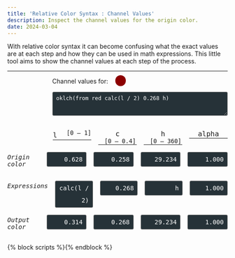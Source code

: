 ```yaml
---
title: 'Relative Color Syntax : Channel Values'
description: Inspect the channel values for the origin color.
date: 2024-03-04
---
```


With relative color syntax it can become confusing what the exact values are at each step and how they can be used in math expressions.
This little tool aims to show the channel values at each step of the process.

<hr>

<label id="color-input-label-1" for="color-input-1" style="--color: oklch(0.31398 0.268 29.2339);">Channel values for:</label>
<textarea	id="color-input-1" class="color-input" rows="2">oklch(from red calc(l / 2) 0.268 h)</textarea>

<div class="channel-group">
	<div class="channel-group__label"></div>
	<output class="color-output-channel-name" channel="1 name" for="color-input-1">l <sup>0 — 1</sup></output>
	<output class="color-output-channel-name" channel="2 name" for="color-input-1">c <sup>0 — 0.4</sup></output>
	<output class="color-output-channel-name" channel="3 name" for="color-input-1">h <sup>0 — 360</sup></output>
	<output class="color-output-channel-name" channel="4 name" for="color-input-1">alpha</output>
</div>

<div class="channel-group">
	<p class="channel-group__label"><i>Origin color</i></p>
	<output class="color-output-channel" channel="1 input" for="color-input-1">0.628</output>
	<output class="color-output-channel" channel="2 input" for="color-input-1">0.258</output>
	<output class="color-output-channel" channel="3 input" for="color-input-1">29.234</output>
	<output class="color-output-channel" channel="4 input" for="color-input-1">1.000</output>
</div>

<div class="channel-group">
	<p class="channel-group__label"><i>Expressions</i></p>
	<output class="color-output-channel" channel="1 calc" for="color-input-1">calc(l / 2)</output>
	<output class="color-output-channel" channel="2 calc" for="color-input-1">0.268</output>
	<output class="color-output-channel" channel="3 calc" for="color-input-1">h</output>
	<output class="color-output-channel" channel="4 calc" for="color-input-1">1.000</output>
</div>

<div class="channel-group">
	<p class="channel-group__label"><i>Output color</i></p>
	<output class="color-output-channel" channel="1 output" for="color-input-1">0.314</output>
	<output class="color-output-channel" channel="2 output" for="color-input-1">0.268</output>
	<output class="color-output-channel" channel="3 output" for="color-input-1">29.234</output>
	<output class="color-output-channel" channel="4 output" for="color-input-1">1.000</output>
</div>

{% block scripts %}<script async defer src="{{ '/static/js/blog_relative_color_syntax_channel_values_2024_03_02.js' | addHash }}"></script>{% endblock %}

<style>
	.color-input, .color-output-channel {
		background-color: #263238;
		border-radius: 3px;
		border: 1px solid grey;
		color: white;
		display: block;
		font-size: 0.875em;
		line-height: 2;
		padding: 2px 8px;
		position: relative;
		text-align: left;
	}

	.color-input {
		margin: 1rem 0 2rem auto;
		width: calc(80% - 2px);
	}

	.channel-group {
		align-items: start;
		display: flex;
		gap: 1rem;
		justify-content: space-between;
		margin: 0 0 1rem;
		max-width: 100%;
	}

	.color-output-channel, .channel-group__label {
		flex-basis: 200px;
		flex-grow: 1;
		font-family: monospace;
		font-size: 0.875rem;
		max-width: 20%;
		text-align: right;
	}

	.channel-group__label {
		text-align: left;
		margin-top: 0.25rem;
	}

	.color-output-channel-name {
		border-bottom: 1px solid currentColor;
		flex-basis: 200px;
		flex-grow: 1;
		font-family: monospace;
		font-size: 1rem;
		max-width: 20%;
		text-align: center;
	}

	.color-output-channel-name sup {
		display: inline-block;
		padding-left: 0.75rem;
	}

	.color-output-channel-name sup::before {
		content: "[";
		content: "[" / "";
	}

	.color-output-channel-name sup::after {
		content: "]";
		content: "]" / "";
	}

	#color-input-label-1 {
		position: relative;
		margin-left: calc(20% + 2px);
	}

	#color-input-label-1::after {
		background-color: var(--color);
		border-radius: 50%;
		content: "";
		display: inline-block;
		height: calc(0.875em * 2);
		position: absolute;
		right: calc(-1 * ((0.875em * 2) + 1rem));
		top: -5px;
		width: calc(0.875em * 2);
	}
</style>
